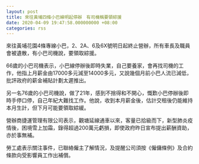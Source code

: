 ```yaml
---
layout: post
title: 來往黃埔四條小巴線明起停辦　有司機稱要領綜援
date: 2020-04-09 19:47:58.000000000 +08:00
categories: rss
---
```


來往黃埔花園4條專線小巴，2、2A、6及6X號明日起終止營辦，所有車長及職員會被遺散，有小巴司機說，要領取綜援。

66歲的小巴司機表示，小巴線停辦後即時失業，自己要養家，會再找司機的工作，他指上月薪金由17000多元減至14000多元，又說幾個月前小巴人流已減低，批評政府的薪金補貼計劃太遲推出。

另一名76歲的小巴司機說，做了21年，感到不捨得和不開心，慨歎小巴停辦後即時手停口停，自己年紀大難找工作。他說，收到本月薪金後，估計交租後仍能維持本月生計，但下月可能要領取綜緩。

營辦商捷運管理有限公司表示，觀塘延線通車以來，客量已拾級而下，新型肺炎疫情後，困境雪上加霜，錄得超過200萬元虧損，即使政府昨日宣布提出薪酬資助，亦於事無補。

勞工處表示關注事件，已聯絡僱主了解情況，及提醒公司須按《僱傭條例》及合約條款向受影響員工作出補償。

